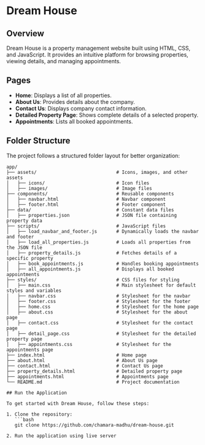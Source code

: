 # Dream House

## Overview

Dream House is a property management website built using HTML, CSS, and JavaScript. It provides an intuitive platform for browsing properties, viewing details, and managing appointments.

## Pages

- **Home**: Displays a list of all properties.
- **About Us**: Provides details about the company.
- **Contact Us**: Displays company contact information.
- **Detailed Property Page**: Shows complete details of a selected property.
- **Appointments**: Lists all booked appointments.

## Folder Structure

The project follows a structured folder layout for better organization:

````plaintext
app/
├── assets/                             # Icons, images, and other assets
│   ├── icons/                          # Icon files
│   ├── images/                         # Image files
├── components/                         # Reusable components
│   ├── navbar.html                     # Navbar component
│   ├── footer.html                     # Footer component
├── data/                               # Constant data files
│   ├── properties.json                 # JSON file containing property data
├── scripts/                            # JavaScript files
│   ├── load_navbar_and_footer.js       # Dynamically loads the navbar and footer
│   ├── load_all_properties.js          # Loads all properties from the JSON file
│   ├── property_details.js             # Fetches details of a specific property
│   ├── book_appointments.js            # Handles booking appointments
│   ├── all_appointments.js             # Displays all booked appointments
├── styles/                             # CSS files for styling
│   ├── main.css                        # Main stylesheet for default styles and variables
│   ├── navbar.css                      # Stylesheet for the navbar
│   ├── footer.css                      # Stylesheet for the footer
│   ├── home.css                        # Stylesheet for the home page
│   ├── about.css                       # Stylesheet for the about page
│   ├── contact.css                     # Stylesheet for the contact page
│   ├── detail_page.css                 # Stylesheet for the detailed property page
│   ├── appointments.css                # Stylesheet for the appointments page
├── index.html                          # Home page
├── about.html                          # About Us page
├── contact.html                        # Contact Us page
├── property_details.html               # Detailed property page
├── appointments.html                   # Appointments page
└── README.md                           # Project documentation

## Run the Application

To get started with Dream House, follow these steps:

1. Clone the repository:
   ```bash
   git clone https://github.com/chamara-madhu/dream-house.git

2. Run the application using live server
````
